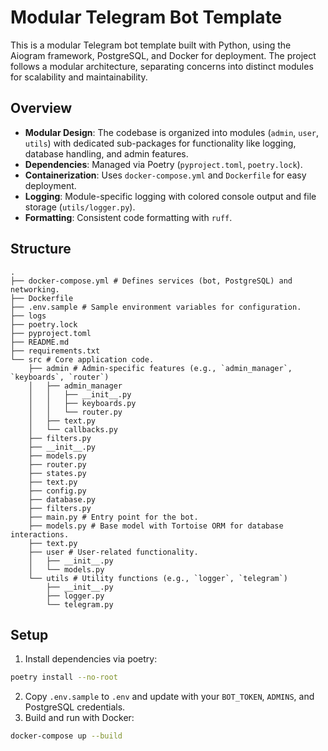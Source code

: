 # Modular Telegram Bot Template

This is a modular Telegram bot template built with Python, using the Aiogram framework, PostgreSQL, and Docker for deployment. The project follows a modular architecture, separating concerns into distinct modules for scalability and maintainability.

## Overview
- **Modular Design**: The codebase is organized into modules (`admin`, `user`, `utils`) with dedicated sub-packages for functionality like logging, database handling, and admin features.
- **Dependencies**: Managed via Poetry (`pyproject.toml`, `poetry.lock`).
- **Containerization**: Uses `docker-compose.yml` and `Dockerfile` for easy deployment.
- **Logging**: Module-specific logging with colored console output and file storage (`utils/logger.py`).
- **Formatting**: Consistent code formatting with `ruff`.

## Structure
```
.
├── docker-compose.yml # Defines services (bot, PostgreSQL) and networking.
├── Dockerfile
├── .env.sample # Sample environment variables for configuration.
├── logs
├── poetry.lock
├── pyproject.toml
├── README.md
├── requirements.txt
└── src # Core application code.
    ├── admin # Admin-specific features (e.g., `admin_manager`, `keyboards`, `router`) 
    │   ├── admin_manager
    │   │   ├── __init__.py
    │   │   ├── keyboards.py
    │   │   └── router.py
    │   ├── text.py
    │   └── callbacks.py
    ├── filters.py
    ├── __init__.py
    ├── models.py
    ├── router.py
    ├── states.py
    ├── text.py
    ├── config.py
    ├── database.py
    ├── filters.py
    ├── main.py # Entry point for the bot.
    ├── models.py # Base model with Tortoise ORM for database interactions.
    ├── text.py
    ├── user # User-related functionality.
    │   ├── __init__.py
    │   └── models.py
    └── utils # Utility functions (e.g., `logger`, `telegram`)
        ├── __init__.py
        ├── logger.py
        └── telegram.py
```
## Setup
1. Install dependencies via poetry: 
```bash
poetry install --no-root
```
2. Copy `.env.sample` to `.env` and update with your `BOT_TOKEN`, `ADMINS`, and PostgreSQL credentials.
3. Build and run with Docker:
```bash
docker-compose up --build
```

